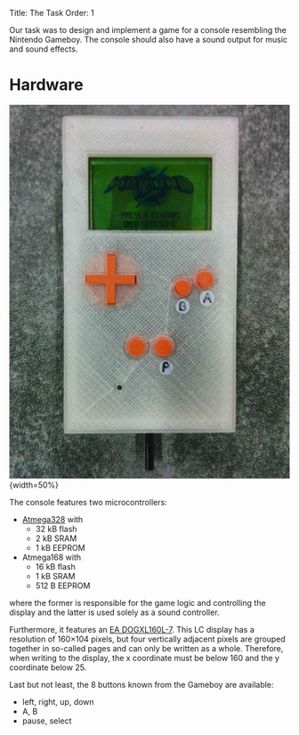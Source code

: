 Title: The Task
Order: 1

Our task was to design and implement a game for a console resembling the Nintendo Gameboy.
The console should also have a sound output for music and sound effects.

# Hardware
![](images/console.jpg){width=50%}

The console features two microcontrollers:

* [Atmega328](https://en.wikipedia.org/wiki/ATmega328) with
    - 32 kB flash
    - 2 kB SRAM
    - 1 kB EEPROM
* Atmega168 with
    - 16 kB flash
    - 1 kB SRAM
    - 512 B EEPROM

where the former is responsible for the game logic and controlling the display
and the latter is used solely as a sound controller.

Furthermore, it features an
[EA DOGXL160L-7](http://www.lcd-module.com/eng/pdf/grafik/dogxl160-7e.pdf).
This LC display has a resolution of 160×104 pixels,
but four vertically adjacent pixels are grouped together in so-called pages
and can only be written as a whole.
Therefore, when writing to the display,
the x coordinate must be below 160 and the y coordinate below 25.

Last but not least, the 8 buttons known from the Gameboy are available:

* left, right, up, down
* A, B
* pause, select
